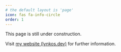 ```yaml
---
# the default layout is 'page'
icon: fas fa-info-circle
order: 1
---
```

This page is still under construction.

Visit <a target="_blank" title="My personal website" href="https://lynkos.dev">my website (lynkos.dev)</a> for further information.